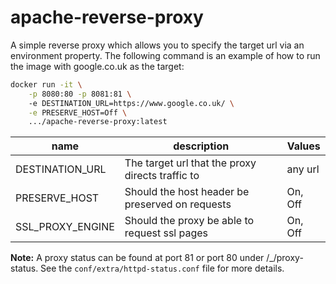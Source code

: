 # apache-reverse-proxy

A simple reverse proxy which allows you to specify the target url via an environment property. The following command is an example of how to run the image with google.co.uk as the target:

```bash
docker run -it \
    -p 8080:80 -p 8081:81 \ 
    -e DESTINATION_URL=https://www.google.co.uk/ \
    -e PRESERVE_HOST=Off \
    .../apache-reverse-proxy:latest
```

| name            | description                                      | Values  |
|-----------------|--------------------------------------------------|---------|
| DESTINATION_URL | The target url that the proxy directs traffic to | any url |
| PRESERVE_HOST   | Should the host header be preserved on requests  | On, Off |
| SSL_PROXY_ENGINE | Should the proxy be able to request ssl pages   | On, Off |

**Note:** A proxy status can be found at port 81 or port 80 under /_/proxy-status. See the `conf/extra/httpd-status.conf` file for more details. 
